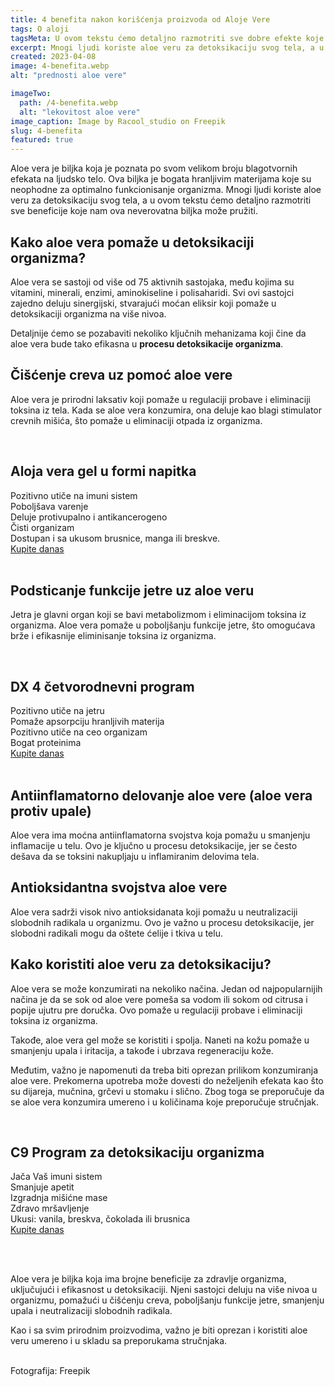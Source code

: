```yaml
---
title: 4 benefita nakon korišćenja proizvoda od Aloje Vere
tags: O aloji
tagsMeta: U ovom tekstu ćemo detaljno razmotriti sve dobre efekte koje nam ova neverovatna biljka može pružiti jer aloe veru ljudi koriste, između ostalog, i za dektosikaciju tela.
excerpt: Mnogi ljudi koriste aloe veru za detoksikaciju svog tela, a u ovom tekstu ćemo detaljno razmotriti sve dobre efekte koje nam ova neverovatna biljka može pružiti.
created: 2023-04-08
image: 4-benefita.webp
alt: "prednosti aloe vere"

imageTwo:
  path: /4-benefita.webp
  alt: "lekovitost aloe vere"
image_caption: Image by Racool_studio on Freepik
slug: 4-benefita
featured: true
---
```



<div class="text-component line-height-lg v-space-md">



Aloe vera je biljka koja je poznata po svom velikom broju blagotvornih efekata na ljudsko telo. Ova biljka je bogata hranljivim materijama koje su neophodne za optimalno funkcionisanje organizma. Mnogi ljudi koriste aloe veru za detoksikaciju svog tela, a u ovom tekstu ćemo detaljno razmotriti sve beneficije koje nam ova neverovatna biljka može pružiti.

## Kako aloe vera pomaže u detoksikaciji organizma?

Aloe vera se sastoji od više od 75 aktivnih sastojaka, među kojima su vitamini, minerali, enzimi, aminokiseline i polisaharidi. Svi ovi sastojci zajedno deluju sinergijski, stvarajući moćan eliksir koji pomaže u detoksikaciji organizma na više nivoa.

Detaljnije ćemo se pozabaviti nekoliko ključnih mehanizama koji čine da aloe vera bude tako efikasna u **procesu detoksikacije organizma**.

## Čišćenje creva uz pomoć aloe vere

Aloe vera je prirodni laksativ koji pomaže u regulaciji probave i eliminaciji toksina iz tela. Kada se aloe vera konzumira, ona deluje kao blagi stimulator crevnih mišića, što pomaže u eliminaciji otpada iz organizma.

<br>

<div class="container text-component__block--outset padding-y-md padding-x-md radius-lg margin-top-md bg-white">
	<div class="grid gap-sm">
		<div class="col-4@md">
			<g-image class="" src="~/assets/img/forever_aloe_vera_gel.webp" alt="aloja vera u gelu"></g-image>
		</div> 
		<div class="col-8@md">
			<div class="flex flex-wrap gap-sm items-center">
				<div class="">
					<h2 class="text-lg">Aloja vera gel u formi napitka</h2>
				</div>
        <div class="grid margin-bottom-lg gap-xxs">
					<div class="flex items-center text-sm">
						<g-image style="width: auto !important;" class="margin-left-important" src="~/assets/img/check.svg"></g-image>
							Pozitivno utiče na imuni sistem
					</div>
          <div class="flex items-center text-sm">
						<g-image style="width: auto !important;" class="margin-left-important" src="~/assets/img/check.svg"></g-image>
						 Poboljšava varenje
					</div>
          <div class="flex items-center text-sm">
						<g-image style="width: auto !important;" class="margin-left-important" src="~/assets/img/check.svg"></g-image>
						 Deluje protivupalno i antikancerogeno
					</div>
           <div class="flex items-center text-sm">
						<g-image style="width: auto !important;" class="margin-left-important" src="~/assets/img/check.svg"></g-image>
						 Čisti organizam
					</div>
					 <div class="flex items-center text-sm">
						<g-image style="width: auto !important;" class="margin-left-important" src="~/assets/img/check.svg"></g-image>
						 Dostupan i sa ukusom brusnice, manga ili breskve.
					</div>
        </div>
			</div>
			<div class="flex gap-md@sm gap-md flex-column flex-row@sm padding-top-lg justify-between@sm items-center">
				<a href="https://flpshop.rs/dodaci-ishrani/11837/forever-aloe-vera-gel/360000954255/personal.html" class="kupiteCTA btn btn--primary flex-grow center-between@lg justify-center btn--md" target="blank">
					Kupite danas
				</a>
				<g-image style="width: auto !important;" class="" src="~/assets/img/logo-futer.png"></g-image>
			</div>
		</div>
	</div>
</div>

<br>

## Podsticanje funkcije jetre uz aloe veru

Jetra je glavni organ koji se bavi metabolizmom i eliminacijom toksina iz organizma. Aloe vera pomaže u poboljšanju funkcije jetre, što omogućava brže i efikasnije eliminisanje toksina iz organizma.

<br>

<div class="container text-component__block--outset padding-y-md padding-x-md radius-lg margin-top-md bg-white">
	<div class="grid gap-sm">
		<div class="col-4@md">
			<g-image class="" src="~/assets/img/forever_dx4.webp" alt="program za oporavak jetre"></g-image>
		</div> 
		<div class="col-8@md">
			<div class="flex flex-wrap gap-sm items-center">
				<div class="">
					<h2 class="text-lg">DX 4 četvorodnevni program</h2>
				</div>
        <div class="grid margin-bottom-lg gap-xxs">
					<div class="flex items-center text-sm">
						<g-image style="width: auto !important;" class="margin-left-important" src="~/assets/img/check.svg"></g-image>
						Pozitivno utiče na jetru
					</div>
          <div class="flex items-center text-sm">
						<g-image style="width: auto !important;" class="margin-left-important" src="~/assets/img/check.svg"></g-image>
						Pomaže apsorpciju hranljivih materija
					</div>
          <div class="flex items-center text-sm">
						<g-image style="width: auto !important;" class="margin-left-important" src="~/assets/img/check.svg"></g-image>
						Pozitivno utiče na ceo organizam
					</div>
           <div class="flex items-center text-sm">
						<g-image style="width: auto !important;" class="margin-left-important" src="~/assets/img/check.svg"></g-image>
						Bogat proteinima
					</div>
        </div>
			</div>
			<div class="flex gap-md@sm gap-md flex-column flex-row@sm padding-top-lg justify-between@sm items-center">
				<a href="https://flpshop.rs/forever-fit/12675/dx4/360000954255/personal.html" class="kupiteCTA btn btn--primary flex-grow center-between@lg justify-center btn--md">
					Kupite danas
				</a>
				<g-image style="width: auto !important;" class="" src="~/assets/img/logo-futer.png"></g-image>
			</div>
		</div>
	</div>
</div>

<br>

## Antiinflamatorno delovanje aloe vere (aloe vera protiv upale)

Aloe vera ima moćna antiinflamatorna svojstva koja pomažu u smanjenju inflamacije u telu. Ovo je ključno u procesu detoksikacije, jer se često dešava da se toksini nakupljaju u inflamiranim delovima tela.

## Antioksidantna svojstva aloe vere

Aloe vera sadrži visok nivo antioksidanata koji pomažu u neutralizaciji slobodnih radikala u organizmu. Ovo je važno u procesu detoksikacije, jer slobodni radikali mogu da oštete ćelije i tkiva u telu.

## Kako koristiti aloe veru za detoksikaciju?

Aloe vera se može konzumirati na nekoliko načina. Jedan od najpopularnijih načina je da se sok od aloe vere pomeša sa vodom ili sokom od citrusa i popije ujutru pre doručka. Ovo pomaže u regulaciji probave i eliminaciji toksina iz organizma.

Takođe, aloe vera gel može se koristiti i spolja. Naneti na kožu pomaže u smanjenju upala i iritacija, a takođe i ubrzava regeneraciju kože.

Međutim, važno je napomenuti da treba biti oprezan prilikom konzumiranja aloe vere. Prekomerna upotreba može dovesti do neželjenih efekata kao što su dijareja, mučnina, grčevi u stomaku i slično. Zbog toga se preporučuje da se aloe vera konzumira umereno i u količinama koje preporučuje stručnjak.

<br>

<div class="container text-component__block--outset padding-y-md padding-x-md radius-lg margin-top-md bg-white">
	<div class="grid gap-sm">
		<div class="col-4@md">
			<g-image class="" src="~/assets/img/forever_c9_vanilla.webp" alt="komplet za detoksitaciju"></g-image>
		</div> 
		<div class="col-8@md">
			<div class="flex flex-wrap gap-sm items-center">
				<div class="">
					<h2 class="text-lg">C9 Program za detoksikaciju organizma</h2>
				</div>
        <div class="grid margin-bottom-lg gap-xxs">
					<div class="flex items-center text-sm">
						<g-image style="width: auto !important;" class="margin-left-important" src="~/assets/img/check.svg"></g-image>
					Jača Vaš imuni sistem
					</div>
          <div class="flex items-center text-sm">
						<g-image style="width: auto !important;" class="margin-left-important" src="~/assets/img/check.svg"></g-image>
					Smanjuje apetit
					</div>
          <div class="flex items-center text-sm">
						<g-image style="width: auto !important;" class="margin-left-important" src="~/assets/img/check.svg"></g-image>
					Izgradnja mišićne mase
					</div>
           <div class="flex items-center text-sm">
						<g-image style="width: auto !important;" class="margin-left-important" src="~/assets/img/check.svg"></g-image>
					Zdravo mršavljenje
					</div>
					<div class="flex items-center text-sm">
						<g-image style="width: auto !important;" class="margin-left-important" src="~/assets/img/check.svg"></g-image>
					Ukusi: vanila, breskva, čokolada ili brusnica
					</div>
        </div>
			</div>
			<div class="flex gap-md@sm gap-md flex-column flex-row@sm padding-top-lg justify-between@sm items-center">
				<a href="https://flpshop.rs/forever-fit/12675/dx4/360000954255/personal.html" class="kupiteCTA btn btn--primary flex-grow center-between@lg justify-center btn--md">
					Kupite danas
				</a>
				<g-image style="width: auto !important;" class="" src="~/assets/img/logo-futer.png"></g-image>
			</div>
		</div>
	</div>
</div>

<br><br>


Aloe vera je biljka koja ima brojne beneficije za zdravlje organizma, uključujući i efikasnost u detoksikaciji. Njeni sastojci deluju na više nivoa u organizmu, pomažući u čišćenju creva, poboljšanju funkcije jetre, smanjenju upala i neutralizaciji slobodnih radikala.

Kao i sa svim prirodnim proizvodima, važno je biti oprezan i koristiti aloe veru umereno i u skladu sa preporukama stručnjaka.





<br>
Fotografija: Freepik

</div>